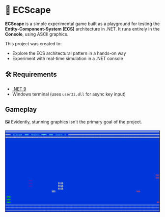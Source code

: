 # 🚀 ECScape

**ECScape** is a simple experimental game built as a playground for testing the **Entity-Component-System (ECS)** architecture in .NET. It runs entirely in the **Console**, using ASCII graphics.


This project was created to:
- Explore the ECS architectural pattern in a hands-on way
- Experiment with real-time simulation in a .NET console

## 🛠️ Requirements

- [.NET 9](https://dotnet.microsoft.com/)  
- Windows terminal (uses `user32.dll` for async key input)

## Gameplay

🖼️ Evidently, stunning graphics isn't the primary goal of the project.

![Gameplay](./Examples/gameplay.gif)
